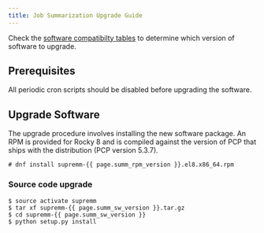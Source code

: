 ```yaml
---
title: Job Summarization Upgrade Guide
---
```


Check the [software compatibilty tables](supremm-install-overview.md#software-compatibility)
to determine which version of software to upgrade.

## Prerequisites

All periodic cron scripts should be disabled before upgrading the software.

## Upgrade Software

The upgrade procedure involves installing the new software package. An RPM is
provided for Rocky 8 and is compiled against the version of PCP that ships with
the distribution (PCP version 5.3.7).

    # dnf install supremm-{{ page.summ_rpm_version }}.el8.x86_64.rpm

### Source code upgrade

    $ source activate supremm
    $ tar xf supremm-{{ page.summ_sw_version }}.tar.gz
    $ cd supremm-{{ page.summ_sw_version }}
    $ python setup.py install

